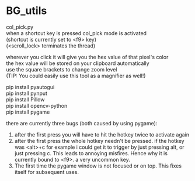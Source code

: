 # BG_utils

col_pick.py</br>
when a shortcut key is pressed col_pick mode is activated</br>
(shortcut is currently set to &lt;f9> key)</br>
(&lt;scroll_lock> terminates the thread)

wherever you click it will give you the hex value of that pixel's color</br>
the hex value will be stored on your clipboard automatically</br>
use the square brackets to change zoom level</br>
(TIP: You could easily use this tool as a magnifier as well!)

pip install pyautogui</br>
pip install pynput</br>
pip install Pillow</br>
pip install opencv-python</br>
pip install pygame</br>

there are currently three bugs (both caused by using pygame):
1. after the first press you will have to hit the hotkey twice to activate again
2. after the first press the whole hotkey needn't be pressed.
  if the hotkey was &lt;alt>+c for example i could get it to trigger
  by just pressing alt, or just pressing c. This leads to annoying misfires.
  Hence why it is currently bound to &lt;f9>. a very uncommon key.
3. The first time the pygame window is not focused or on top. This fixes itself for subsequent uses.
